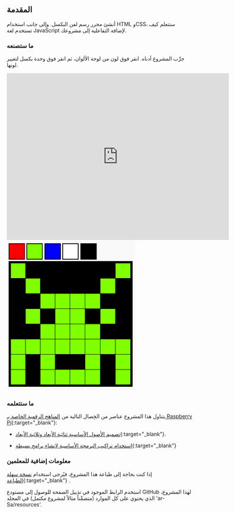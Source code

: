 ## المقدمة

أنشئ محرر رسم لفن البكسل. وإلى جانب استخدام HTML وCSS، ستتعلم كيف تستخدم لغة JavaScript لإضافة التفاعلية إلى مشروعك.

### ما ستصنعه

جرِّب المشروع أدناه. انقر فوق لون من لوحة الألوان، ثم انقر فوق وحدة بكسل لتغيير لونها.

<div class="trinket">
  <iframe src="https://trinket.io/embed/html/0e102a306b?outputOnly=true&start=result" width="600" height="450" frameborder="0" marginwidth="0" marginheight="0" allowfullscreen>
  </iframe>
  <img src="images/pixel-art-final.png">
</div>

### ما ستتعلمه

يتناول هذا المشروع عناصر من الخِصال التالية من [المناهج الرقمية الخاصة بـ Raspberry Pi](http://rpf.io/curriculum){:target="_blank"}:

+ [تصميم الأصول الأساسية ثنائية الأبعاد وثلاثية الأبعاد](https://www.raspberrypi.org/curriculum/design/creator){:target="_blank"}.

+ [استخدام تراكيب البرمجة الأساسية لإنشاء برامج بسيطة](https://www.raspberrypi.org/curriculum/programming/creator){:target="_blank"}

### معلومات إضافية للمعلمين

إذا كنت بحاجة إلى طباعة هذا المشروع، فيُرجى استخدام [نسخة سهلة الطباعة](https://projects.raspberrypi.org/ar-SA/projects/pixel-art/print){:target="_blank"} .

استخدم الرابط الموجود في تذييل الصفحة للوصول إلى مستودع GitHub لهذا المشروع، الذي يحتوي على كل الموارد (متضمِّناً مثالاً لمشروع مكتمل) في المجلد 'ar-Sa/resources'.
